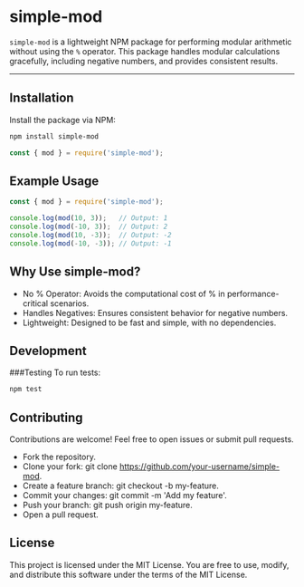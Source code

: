 # simple-mod

`simple-mod` is a lightweight NPM package for performing modular arithmetic without using the `%` operator. This package handles modular calculations gracefully, including negative numbers, and provides consistent results.

---

## Installation

Install the package via NPM:

```bash
npm install simple-mod
```

```Javascript
const { mod } = require('simple-mod');
```

## Example Usage
```Javascript
const { mod } = require('simple-mod');

console.log(mod(10, 3));   // Output: 1
console.log(mod(-10, 3));  // Output: 2
console.log(mod(10, -3));  // Output: -2
console.log(mod(-10, -3)); // Output: -1
```

## Why Use simple-mod?

- No % Operator: Avoids the computational cost of % in performance-critical scenarios.
- Handles Negatives: Ensures consistent behavior for negative numbers.
- Lightweight: Designed to be fast and simple, with no dependencies.

## Development

###Testing
To run tests:

```bash
npm test
```

## Contributing
Contributions are welcome! Feel free to open issues or submit pull requests.

- Fork the repository.
- Clone your fork: git clone https://github.com/your-username/simple-mod.
- Create a feature branch: git checkout -b my-feature.
- Commit your changes: git commit -m 'Add my feature'.
- Push your branch: git push origin my-feature.
- Open a pull request.

## License
This project is licensed under the MIT License. You are free to use, modify, and distribute this software under the terms of the MIT License.
